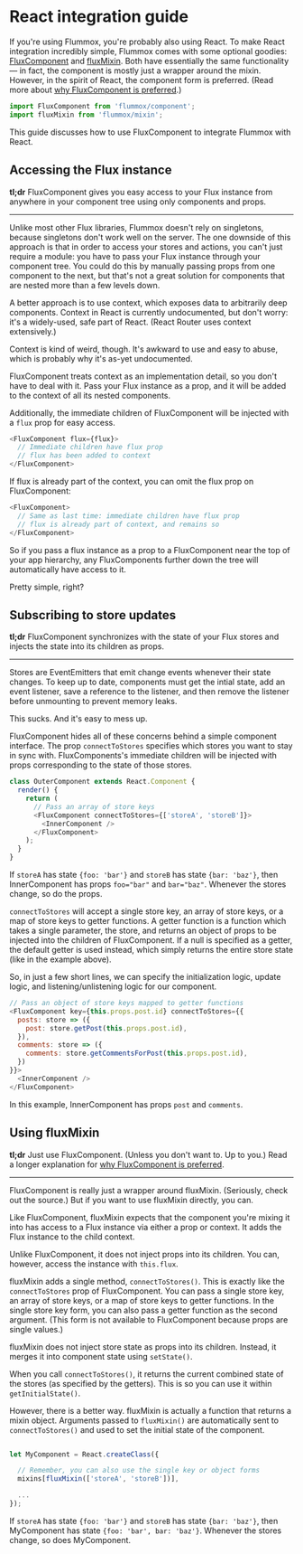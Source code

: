 # React integration guide

If you're using Flummox, you're probably also using React. To make React integration incredibly simple, Flummox comes with some optional goodies: [FluxComponent](api/FluxComponent.md) and [fluxMixin](api/fluxMixin.md). Both have essentially the same functionality — in fact, the component is mostly just a wrapper around the mixin. However, in the spirit of React, the component form is preferred. (Read more about [why FluxComponent is preferred](why-flux-component-is-better-than-flux-mixin.md).)

```js
import FluxComponent from 'flummox/component';
import fluxMixin from 'flummox/mixin';
```

This guide discusses how to use FluxComponent to integrate Flummox with React.

## Accessing the Flux instance

**tl;dr** FluxComponent gives you easy access to your Flux instance from anywhere in your component tree using only components and props.

***

Unlike most other Flux libraries, Flummox doesn't rely on singletons, because singletons don't work well on the server. The one downside of this approach is that in order to access your stores and actions, you can't just require a module: you have to pass your Flux instance through your component tree. You could do this by manually passing props from one component to the next, but that's not a great solution for components that are nested more than a few levels down.

A better approach is to use context, which exposes data to arbitrarily deep components. Context in React is currently undocumented, but don't worry: it's a widely-used, safe part of React. (React Router uses context extensively.)

Context is kind of weird, though. It's awkward to use and easy to abuse, which is probably why it's as-yet undocumented.

FluxComponent treats context as an implementation detail, so you don't have to deal with it. Pass your Flux instance as a prop, and it will be added to the context of all its nested components.

Additionally, the immediate children of FluxComponent will be injected with a `flux` prop for easy access.

```js
<FluxComponent flux={flux}>
  // Immediate children have flux prop
  // flux has been added to context
</FluxComponent>
```

If flux is already part of the context, you can omit the flux prop on FluxComponent:

```js
<FluxComponent>
  // Same as last time: immediate children have flux prop
  // flux is already part of context, and remains so
</FluxComponent>
```

So if you pass a flux instance as a prop to a FluxComponent near the top of your app hierarchy, any FluxComponents further down the tree will automatically have access to it.

Pretty simple, right?

## Subscribing to store updates

**tl;dr** FluxComponent synchronizes with the state of your Flux stores and injects the state into its children as props.
***

Stores are EventEmitters that emit change events whenever their state changes. To keep up to date, components must get the intial state, add an event listener, save a reference to the listener, and then remove the listener before unmounting to prevent memory leaks.

This sucks. And it's easy to mess up.

FluxComponent hides all of these concerns behind a simple component interface. The prop `connectToStores` specifies which stores you want to stay in sync with. FluxComponents's immediate children will be injected with props corresponding to the state of those stores.

```js
class OuterComponent extends React.Component {
  render() {
    return (
      // Pass an array of store keys
      <FluxComponent connectToStores={['storeA', 'storeB']}>
        <InnerComponent />
      </FluxComponent>
    );
  }
}
```

If `storeA` has state `{foo: 'bar'}` and `storeB` has state `{bar: 'baz'}`, then InnerComponent has props `foo="bar"` and `bar="baz"`. Whenever the stores change, so do the props.

`connectToStores` will accept a single store key, an array of store keys, or a map of store keys to getter functions. A getter function is a function which takes a single parameter, the store, and returns an object of props to be injected into the children of FluxComponent. If a null is specified as a getter, the default getter is used instead, which simply returns the entire store state (like in the example above).

So, in just a few short lines, we can specify the initialization logic, update logic, and listening/unlistening logic for our component.

```js
// Pass an object of store keys mapped to getter functions
<FluxComponent key={this.props.post.id} connectToStores={{
  posts: store => ({
    post: store.getPost(this.props.post.id),
  }),
  comments: store => ({
    comments: store.getCommentsForPost(this.props.post.id),
  })
}}>
  <InnerComponent />
</FluxComponent>
```

In this example, InnerComponent has props `post` and `comments`.

## Using fluxMixin

**tl;dr** Just use FluxComponent. (Unless you don't want to. Up to you.) Read a longer explanation for [why FluxComponent is preferred](why-flux-component-is-better-than-flux-mixin.md).

***

FluxComponent is really just a wrapper around fluxMixin. (Seriously, check out the source.) But if you want to use fluxMixin directly, you can.

Like FluxComponent, fluxMixin expects that the component you're mixing it into has access to a Flux instance via either a prop or context. It adds the Flux instance to the child context.

Unlike FluxComponent, it does not inject props into its children. You can, however, access the instance with `this.flux`.

fluxMixin adds a single method, `connectToStores()`. This is exactly like the `connectToStores` prop of FluxComponent. You can pass a single store key, an array of store keys, or a map of store keys to getter functions. In the single store key form, you can also pass a getter function as the second argument. (This form is not available to FluxComponent because props are single values.)

fluxMixin does not inject store state as props into its children. Instead, it merges it into component state using `setState()`.

When you call `connectToStores()`, it returns the current combined state of the stores (as specified by the getters). This is so you can use it within `getInitialState()`.

However, there is a better way. fluxMixin is actually a function that returns a mixin object. Arguments passed to `fluxMixin()` are automatically sent to `connectToStores()` and used to set the initial state of the component.

```js

let MyComponent = React.createClass({

  // Remember, you can also use the single key or object forms
  mixins[fluxMixin(['storeA', 'storeB'])],

  ...
});

```

If `storeA` has state `{foo: 'bar'}` and `storeB` has state `{bar: 'baz'}`, then MyComponent has state `{foo: 'bar', bar: 'baz'}`. Whenever the stores change, so does MyComponent.

